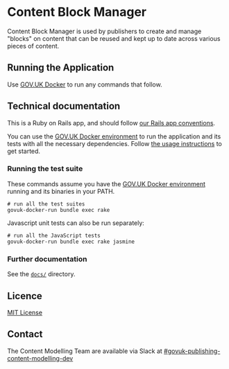 # Content Block Manager

Content Block Manager is used by publishers to create and manage "blocks" on content
that can be reused and kept up to date across various pieces of content.

## Running the Application

Use [GOV.UK Docker](https://github.com/alphagov/govuk-docker) to run any commands that follow.

## Technical documentation

This is a Ruby on Rails app, and should follow [our Rails app conventions](https://docs.publishing.service.gov.uk/manual/conventions-for-rails-applications.html).

You can use the [GOV.UK Docker environment](https://github.com/alphagov/govuk-docker) to run the application and its tests with all the necessary dependencies. Follow [the usage instructions](https://github.com/alphagov/govuk-docker#usage) to get started.

### Running the test suite

These commands assume you have the [GOV.UK Docker environment](https://github.com/alphagov/govuk-docker) running and its binaries in your PATH.

```
# run all the test suites
govuk-docker-run bundle exec rake
```

Javascript unit tests can also be run separately:

```
# run all the JavaScript tests
govuk-docker-run bundle exec rake jasmine
```

### Further documentation

See the [`docs/`](docs/) directory.

## Licence

[MIT License](LICENCE)

## Contact

The Content Modelling Team are available via Slack at [#govuk-publishing-content-modelling-dev](https://gds.slack.com/archives/C0776B04EJU)
